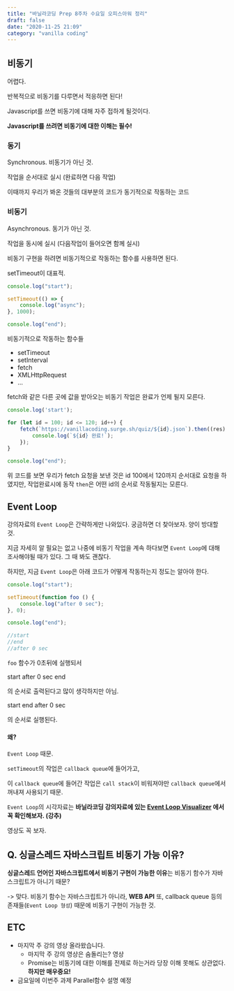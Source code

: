 ```yaml
---
title: "바닐라코딩 Prep 8주차 수요일 오피스아워 정리"
draft: false
date: "2020-11-25 21:09"
category: "vanilla coding"
---
```




## 비동기

어렵다.

반복적으로 비동기를 다루면서 적응하면 된다!

Javascript를 쓰면 비동기에 대해 자주 접하게 될것이다.

**Javascript를 쓰려면 비동기에 대한 이해는 필수!**



### 동기

Synchronous. 비동기가 아닌 것.

작업을 순서대로 실시 (완료하면 다음 작업)

이때까지 우리가 봐온 것들의 대부분의 코드가 동기적으로 작동하는 코드

### 비동기

Asynchronous. 동기가 아닌 것.

작업을 동시에 실시 (다음작업이 들어오면 함께  실시)

비동기 구현을 하려면 비동기적으로 작동하는 함수를 사용하면 된다.

setTimeout이 대표적.

```js
console.log("start");

setTimeout(() => {
    console.log("async");
}, 1000);

console.log("end");
```



비동기적으로 작동하는 함수들

- setTimeout
- setInterval
- fetch
- XMLHttpRequest
- ...



fetch와 같은 다른 곳에 값을 받아오는 비동기 작업은 완료가 언제 될지 모른다.

```js
console.log('start');

for (let id = 100; id <= 120; id++) {
    fetch(`https://vanillacoding.surge.sh/quiz/${id}.json`).then((res) => {
        console.log(`${id} 완료!`);
    });
}

console.log("end");
```

위 코드를 보면 우리가 fetch 요청을 보낸 것은 id 100에서 120까지 순서대로 요청을 하였지만, 작업완료시에 동작 `then`은 어떤 id의 순서로 작동될지는 모른다.



## Event Loop

강의자료의 `Event Loop`은 간략하게만 나와있다. 궁금하면 더 찾아보자. 양이 방대할 것.

지금 자세히 알 필요는 없고 나중에 비동기 작업을 계속 하다보면 `Event Loop`에 대해 조사해야될 때가 있다. 그 때 봐도 괜찮다.

하지만, 지금 `Event Loop`은 아래 코드가 어떻게 작동하는지 정도는 알아야 한다.

```js
console.log("start");

setTimeout(function foo () {
    console.log("after 0 sec");
}, 0);

console.log("end");

//start
//end
//after 0 sec
```

`foo` 함수가 0초뒤에 실행되서 

start
after 0 sec
end

의 순서로 출력된다고 많이 생각하지만 아님.

start
end
after 0 sec

의 순서로 실행된다. 

#### 왜?

`Event Loop` 때문.

`setTimeout`의 작업은 `callback queue`에 들어가고,

이 `callback queue`에 들어간 작업은 `call stack`이 비워져야만  `callback queue`에서 꺼내져 사용되기 때문.

`Event Loop`의 시각자료는 **바닐라코딩 강의자료에 있는 [Event Loop Visualizer](http://latentflip.com/loupe/) 에서 꼭 확인해보자. (강추)**

영상도 꼭 보자.



## Q. 싱글스레드 자바스크립트 비동기 가능 이유?

**싱글스레드 언어인 자바스크립트에서 비동기 구현이 가능한 이유**는 비동기 함수가 자바스크립트가 아니기 때문?

-> 맞다. 비동기 함수는 자바스크립트가 아니라, **WEB API** 
또, callback queue 등의 존재들(`Event Loop 형성`) 때문에 비동기 구현이 가능한 것.





## ETC

- 마지막 주 강의 영상 올라왔습니다.
  - 마지막 주 강의 영상은 숨돌리는? 영상
  - Promise는 비동기에 대한 이해를 전제로 하는거라 당장 이해 못해도 상관없다. **하지만 매우중요!**
- 금요일에 이번주 과제 Parallel함수 설명 예정